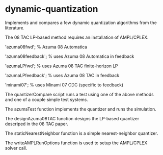 # dynamic-quantization

Implements and compares a few dynamic quantization algorithms from the literature.  

The 08 TAC LP-based method requires an installation of AMPL/CPLEX.  

'azuma08fwd';           % Azuma 08 Automatica

'azuma08feedback';      % uses Azuma 08 Automatica in feedback

'azumaLPfwd';           % uses Azuma 08 TAC finite-horizon LP

'azumaLPfeedback';      % uses Azuma 08 TAC in feedback

'minami07';             % uses Minami 07 CDC (specific to feedback)

The quantizerCompare script runs a test using one of the above methods and one of a couple simple test systems.  

The azumaTest function implements the quantizer and runs the simulation.  

The designAzuma08TAC function designs the LP-based quantizer descriped in the 08 TAC paper.  

The staticNearestNeighbor function is a simple nearest-neighbor quantizer.  

The writeAMPLRunOptions function is used to setup the AMPL/CPLEX solver call.  



